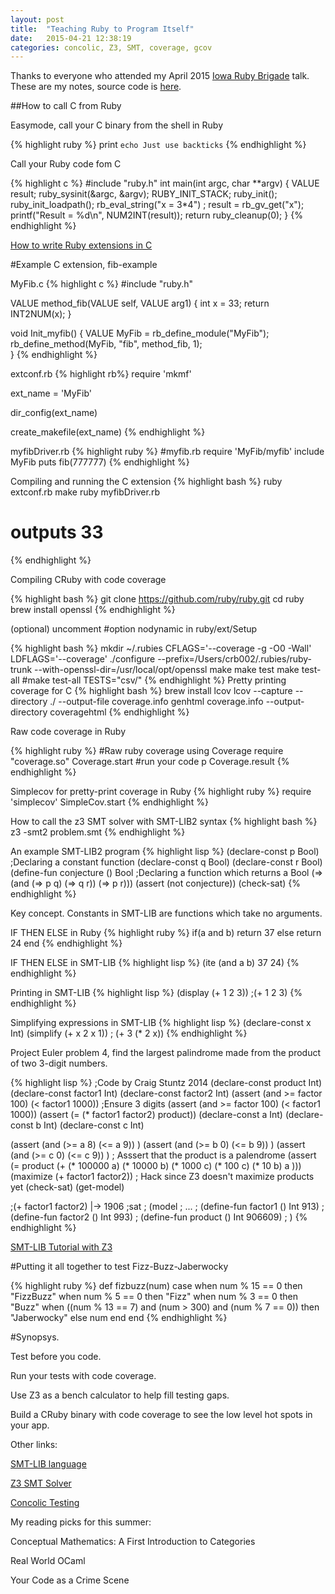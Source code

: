 ```yaml
---
layout: post
title:  "Teaching Ruby to Program Itself"
date:   2015-04-21 12:38:19
categories: concolic, Z3, SMT, coverage, gcov
---
```


Thanks to everyone who attended my April 2015 [Iowa Ruby Brigade](http://www.iowaruby.org) talk. These are my notes, source code is [here](https://github.com/chadbrewbaker/TeachRubyToProgramItself).

##How to call C from Ruby

Easymode, call your C binary from the shell in Ruby

{% highlight ruby %}
print `echo Just use backticks`
{% endhighlight %}

Call your Ruby code fom C

{% highlight c %}
#include "ruby.h"
int main(int argc, char **argv) { 
  VALUE result;
  ruby_sysinit(&argc, &argv);
  RUBY_INIT_STACK;
  ruby_init();
  ruby_init_loadpath();
  rb_eval_string("x = 3*4") ;
  result = rb_gv_get("x");
  printf("Result = %d\n", NUM2INT(result));
  return ruby_cleanup(0);
}
{% endhighlight %}


[How to write Ruby extensions in C](https://github.com/ruby/rubyruby/doc/extension.rdoc)

#Example C extension, fib-example

MyFib.c
{% highlight c %}
#include "ruby.h"

VALUE method_fib(VALUE self, VALUE arg1) {
        int x = 33;
        return INT2NUM(x);
}

void Init_myfib() {
	VALUE MyFib = rb_define_module("MyFib");
	rb_define_method(MyFib, "fib", method_fib, 1);	
}
{% endhighlight %}

extconf.rb
{% highlight rb%}
require 'mkmf'

ext_name = 'MyFib'

dir_config(ext_name)

create_makefile(ext_name)
{% endhighlight %}

myfibDriver.rb
{% highlight ruby  %}
#myfib.rb
require 'MyFib/myfib'
include MyFib
puts fib(777777)
{% endhighlight %}

Compiling and running the C extension
{% highlight bash %}
ruby extconf.rb
make
ruby myfibDriver.rb
# outputs 33
{% endhighlight %}



Compiling CRuby with code coverage 

{% highlight bash %}
git clone https://github.com/ruby/ruby.git
cd ruby
brew install openssl 
{% endhighlight %}

(optional) uncomment #option nodynamic in ruby/ext/Setup 

{% highlight bash %}
mkdir ~/.rubies
CFLAGS='--coverage -g -O0 -Wall' LDFLAGS='--coverage'   ./configure --prefix=/Users/crb002/.rubies/ruby-trunk --with-openssl-dir=/usr/local/opt/openssl
make
make test
make test-all
#make test-all TESTS="csv/"
{% endhighlight %}
Pretty printing coverage for C
{% highlight bash %}
brew install lcov
lcov --capture --directory ./  --output-file coverage.info
genhtml coverage.info --output-directory coveragehtml
{% endhighlight %}

Raw code coverage in Ruby

{% highlight ruby %}
#Raw ruby coverage using Coverage
require "coverage.so"
Coverage.start
#run your code
p Coverage.result
{% endhighlight %}


Simplecov for pretty-print coverage in Ruby
{% highlight ruby %}
require 'simplecov'
SimpleCov.start
{% endhighlight %}

How to call the z3 SMT solver with SMT-LIB2 syntax
{% highlight bash %}
z3 -smt2 problem.smt
{% endhighlight %}


An example SMT-LIB2 program
{% highlight lisp %}
(declare-const p Bool) ;Declaring a constant function
(declare-const q Bool)
(declare-const r Bool)
(define-fun conjecture () Bool  ;Declaring a function which returns a Bool 
	(=> (and (=> p q) (=> q r))
		(=> p r)))
(assert (not conjecture))
(check-sat)
{% endhighlight %}

Key concept. Constants in SMT-LIB are functions which take no arguments.


IF THEN ELSE in Ruby
{% highlight ruby %}
if(a and b)
	return 37
else
   return 24
end
{% endhighlight %}

IF THEN ELSE in SMT-LIB
{% highlight lisp %}
(ite (and a b) 37 24)
{% endhighlight %}

Printing in SMT-LIB
{% highlight lisp %}
(display (+ 1 2 3))  ;(+ 1 2 3)
{% endhighlight %}


Simplifying expressions in SMT-LIB
{% highlight lisp %}
(declare-const x Int)
(simplify (+ x 2 x 1)) ; (+ 3 (* 2 x)) 
{% endhighlight %}


Project Euler problem 4, find the largest palindrome made from the product of two 3-digit numbers.

{% highlight lisp %}
;Code by Craig Stuntz 2014
(declare-const product Int)
(declare-const factor1 Int)
(declare-const factor2 Int)
(assert (and >= factor 100) (< factor1 1000)) ;Ensure 3 digits
(assert (and >= factor 100) (< factor1 1000))
(assert (= (* factor1 factor2) product))
(declare-const a Int)
(declare-const b Int)
(declare-const c Int)

(assert (and (>= a 8)  (<= a 9)) )
(assert (and (>= b 0)  (<= b 9)) )
(assert (and (>= c 0)  (<= c 9)) )
; Asssert that the product is a palendrome
(assert (= product (+ (* 100000  a)  (* 10000  b)  (* 1000  c) (* 100  c)  (* 10 b) a )))
(maximize (+ factor1 factor2)) ; Hack since Z3 doesn't maximize products yet
(check-sat)
(get-model)

;(+ factor1 factor2) |-> 1906
;sat
; (model
; ...
; (define-fun factor1 () Int 913)
; (define-fun factor2 () Int 993)
; (define-fun product () Int 906609)
; )
{% endhighlight %}


[SMT-LIB Tutorial with Z3](http://rise4fun.com/Z3/tutorial/guide)


#Putting it all together to test Fizz-Buzz-Jaberwocky

{% highlight ruby %}
def fizbuzz(num)
   case
   when num % 15 == 0 then "FizzBuzz"
   when num % 5 == 0 then "Fizz"
   when num % 3 == 0 then "Buzz"
   when ((num % 13 == 7) and (num > 300) and (num % 7 == 0))  then "Jaberwocky"
   else num
   end
end
{% endhighlight %}

#Synopsys.


Test before you code.


Run your tests with code coverage.


Use Z3 as a bench calculator to help fill testing gaps.


Build a CRuby binary with code coverage to see the low level hot spots in your app.


Other links:

[SMT-LIB language](http://smt-lib.org)

[Z3 SMT Solver](https://github.com/Z3Prover/z3)

[Concolic Testing](http://en.wikipedia.org/wiki/Concolic_testing)


My reading picks for this summer: 

Conceptual Mathematics: A First Introduction to Categories


Real World OCaml


Your Code as a Crime Scene








